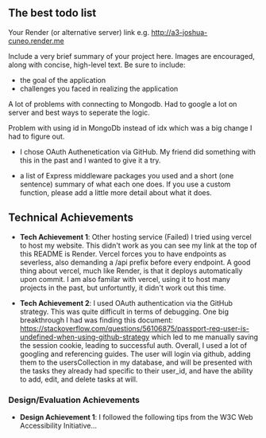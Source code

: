 ## The best todo list

Your Render (or alternative server) link e.g. http://a3-joshua-cuneo.render.me

Include a very brief summary of your project here. Images are encouraged, along with concise, high-level text. Be sure to include:

- the goal of the application
- challenges you faced in realizing the application

A lot of problems with connecting to Mongodb. Had to google a lot on server and best ways to seperate the logic.

Problem with using id in MongoDb instead of idx which was a big change I had to figure out.

- I chose OAuth Authenetication via GitHub. My friend did something with this in the past and I wanted to give it a try.

- a list of Express middleware packages you used and a short (one sentence) summary of what each one does. If you use a custom function, please add a little more detail about what it does.

## Technical Achievements
- **Tech Achievement 1**:  Other hosting service (Failed)
I tried using vercel to host my website. This didn't work as you can see my link at the top of this README is Render. Vercel forces you to have endpoints as severless, also demanding a /api prefix before every endpoint. A good thing about vercel, much like Render, is that it deploys automatically upon commit. I am also familar with vercel, using it to host many projects in the past, but unfortuntly, it didn't work out this time.

- **Tech Achievement 2**: I used OAuth authentication via the GitHub strategy. This was quite difficult in terms of debugging. One big breakthrough I had was finding this document: https://stackoverflow.com/questions/56106875/passport-req-user-is-undefined-when-using-github-strategy which led to me manually saving the session cookie, leading to successful auth. Overall, I used a lot of googling and referencing guides. The user will login via github, adding them to the usersCollection in my database, and will be presented with the tasks they already had specific to their user_id, and have the ability to add, edit, and delete tasks at will.


### Design/Evaluation Achievements
- **Design Achievement 1**: I followed the following tips from the W3C Web Accessibility Initiative...
